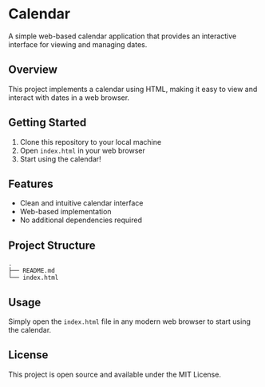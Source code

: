 # Calendar

A simple web-based calendar application that provides an interactive interface for viewing and managing dates.

## Overview

This project implements a calendar using HTML, making it easy to view and interact with dates in a web browser.

## Getting Started

1. Clone this repository to your local machine
2. Open `index.html` in your web browser
3. Start using the calendar!

## Features

- Clean and intuitive calendar interface
- Web-based implementation
- No additional dependencies required

## Project Structure

```
.
├── README.md
└── index.html
```

## Usage

Simply open the `index.html` file in any modern web browser to start using the calendar.

## License

This project is open source and available under the MIT License.
